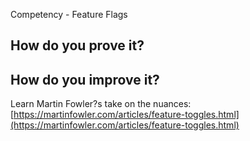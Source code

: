 Competency - Feature Flags

## How do you prove it?

## How do you improve it?

Learn Martin Fowler?s take on the nuances: [https://martinfowler.com/articles/feature-toggles.html](https://martinfowler.com/articles/feature-toggles.html)

